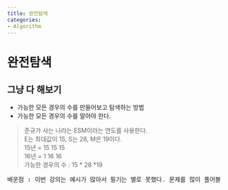 ```yaml
---
title: 완전탐색
categories:
- Algorithm
---
```

# 완전탐색<br/>
## 그냥 다 해보기<br/>
- 가능한 모든 경우의 수를 만들어보고 탐색하는 방법<br/>
- 가능한 모든 경우의 수를 알아야 한다.
<blockquote>준규가 사는 나라는 ESM이라는 연도를 사용한다.<br/>
E는 최대값이 15, S는 28, M은 19이다.<br/>
15년 = 15 15 15<br/>
16년 = 1 16 16<br/>
가능한 경우의 수 : 15 * 28 *19
</blockquote>




<pre>
배운점 : 이번 강의는 예시가 많아서 필기는 별로 못했다. 문제를 많이 풀어볼 것!
</pre>
